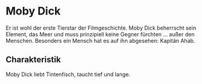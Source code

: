 # Moby Dick
Er ist wohl der erste Tierstar der Filmgeschichte. Moby Dick beherrscht sein
Element, das Meer und muss prinzipiell keine Gegner fürchten ... außer den
Menschen. Besonders ein Mensch hat es auf ihn abgesehen: Kapitän Ahab.
## Charakteristik
Moby Dick liebt Tintenfisch, taucht tief und lange.
